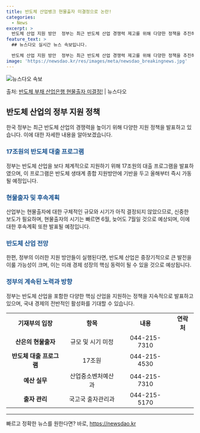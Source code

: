 ```yaml
---
title: 반도체 산업뱅크 현물출자 미결정으로 논란!
categories:
  - News
excerpt: >
  반도체 산업 지원 방안  정부는 최근 반도체 산업 경쟁력 제고를 위해 다양한 정책을 추진하고 있습니다. 특히…
feature_text: >
  ## 뉴스다오 실시간 뉴스 속보입니다.

  반도체 산업 지원 방안  정부는 최근 반도체 산업 경쟁력 제고를 위해 다양한 정책을 추진하고 있습니다. 특히…
image: 'https://newsdao.kr/res/images/meta/newsdao_breakingnews.jpg'
---
```


![뉴스다오 속보](https://newsdao.kr/res/images/meta/newsdao_breakingnews.jpg)

<p>출처: <a href="https://newsdao.kr/4138" rel="dofollow">반도체 부채 산업은행 현물출자 미결정!</a> | 뉴스다오</p>

<h2 data-ke-size="size26">반도체 산업의 정부 지원 정책</h2>
<p data-ke-size="size16">한국 정부는 최근 반도체 산업의 경쟁력을 높이기 위해 다양한 지원 정책을 발표하고 있습니다. 이에 대한 자세한 내용을 알아보겠습니다.</p>

<h3><b><span style="color: #1a5490;">17조원의 반도체 대출 프로그램</span></b></h3>
<p data-ke-size="size16">정부는 반도체 산업을 보다 체계적으로 지원하기 위해 17조원의 대출 프로그램을 발표하였으며, 이 프로그램은 반도체 생태계 종합 지원방안에 기반을 두고 올해부터 즉시 가동될 예정입니다.</p>

<h3><b><span style="color: #1a5490;">현물출자 및 후속계획</span></b></h3>
<p data-ke-size="size16">산업부는 현물출자에 대한 구체적인 규모와 시기가 아직 결정되지 않았으므로, 신중한 보도가 필요하며, 현물출자의 시기는 빠르면 6월, 늦어도 7월일 것으로 예상되며, 이에 대한 후속계획 또한 발표될 예정입니다.</p>

<h3><b><span style="color: #1a5490;">반도체 산업 전망</span></b></h3>
<p data-ke-size="size16">한편, 정부의 이러한 지원 방안들이 실행된다면, 반도체 산업은 중장기적으로 큰 발전을 이룰 가능성이 크며, 이는 미래 경제 성장의 핵심 동력이 될 수 있을 것으로 예상됩니다.</p>

<h3><b><span style="color: #1a5490;">정부의 계속된 노력과 방향</span></b></h3>
<p data-ke-size="size16">정부는 반도체 산업을 포함한 다양한 핵심 산업을 지원하는 정책을 지속적으로 발표하고 있으며, 국내 경제의 전반적인 활성화를 기대할 수 있습니다.</p>

<table>
	<tbody>
		<tr>
			<td style="text-align: center; height: 17px;"><b>기재부의 입장</b></td>
			<td style="text-align: center; height: 17px;"><b>항목</b></td>
			<td style="text-align: center; height: 17px;"><b>내용</b></td>
			<td style="text-align: center; height: 17px;"><b>연락처</b></td>
		</tr>
		<tr>
			<td style="text-align: center; height: 17px;"><b>산은의 현물출자</b></td>
			<td style="text-align: center; height: 17px;">규모 및 시기 미정</td>
			<td style="text-align: center; height: 17px;">044-215-7310</td>
		</tr>
		<tr>
			<td style="text-align: center; height: 17px;"><b>반도체 대출 프로그램</b></td>
			<td style="text-align: center; height: 17px;">17조원</td>
			<td style="text-align: center; height: 17px;">044-215-4530</td>
		</tr>
		<tr>
			<td style="text-align: center; height: 17px;"><b>예산 실무</b></td>
			<td style="text-align: center; height: 17px;">산업중소벤처예산과</td>
			<td style="text-align: center; height: 17px;">044-215-7310</td>
		</tr>
		<tr>
			<td style="text-align: center; height: 17px;"><b>출자 관리</b></td>
			<td style="text-align: center; height: 17px;">국고국 출자관리과</td>
			<td style="text-align: center; height: 17px;">044-215-5170</td>
		</tr>
	</tbody>
</table>
<p data-ke-size="size16"></p>
<hr>
<p data-ke-size="size16"></p>
<p data-ke-size="size16"></p>
<p data-ke-size="size16"></p> 

빠르고 정확한 뉴스를 원한다면? 바로, <a href="https://newsdao.kr" rel="dofollow">https://newsdao.kr</a>


